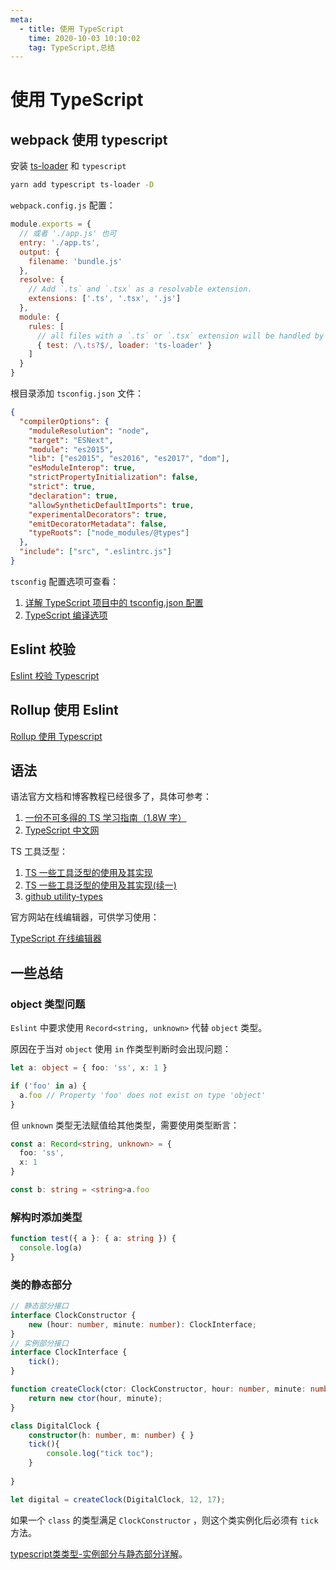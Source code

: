 ```yaml
---
meta:
  - title: 使用 TypeScript
    time: 2020-10-03 10:10:02
    tag: TypeScript,总结
---
```


# 使用 TypeScript

## webpack 使用 typescript

安装 [ts-loader](https://github.com/TypeStrong/ts-loader) 和 `typescript`

```bash
yarn add typescript ts-loader -D
```

`webpack.config.js` 配置：

```js
module.exports = {
  // 或者 './app.js' 也可
  entry: './app.ts',
  output: {
    filename: 'bundle.js'
  },
  resolve: {
    // Add `.ts` and `.tsx` as a resolvable extension.
    extensions: ['.ts', '.tsx', '.js']
  },
  module: {
    rules: [
      // all files with a `.ts` or `.tsx` extension will be handled by `ts-loader`
      { test: /\.ts?$/, loader: 'ts-loader' }
    ]
  }
}
```

根目录添加 `tsconfig.json` 文件：

```json
{
  "compilerOptions": {
    "moduleResolution": "node",
    "target": "ESNext",
    "module": "es2015",
    "lib": ["es2015", "es2016", "es2017", "dom"],
    "esModuleInterop": true,
    "strictPropertyInitialization": false,
    "strict": true,
    "declaration": true,
    "allowSyntheticDefaultImports": true,
    "experimentalDecorators": true,
    "emitDecoratorMetadata": false,
    "typeRoots": ["node_modules/@types"]
  },
  "include": ["src", ".eslintrc.js"]
}
```

`tsconfig` 配置选项可查看：

1. [详解 TypeScript 项目中的 tsconfig.json 配置](https://www.jianshu.com/p/0383bbd61a6b)
2. [TypeScript 编译选项](https://www.tslang.cn/docs/handbook/compiler-options.html)

## Eslint 校验

[Eslint 校验 Typescript](../tool/Eslint.md#支持-typescript)

## Rollup 使用 Eslint

[Rollup 使用 Typescript](../tool/rollup打包发布到npm.md#打包-typescript)

## 语法

语法官方文档和博客教程已经很多了，具体可参考：

1. [一份不可多得的 TS 学习指南（1.8W 字）](https://juejin.im/post/6872111128135073806)
2. [TypeScript 中文网](https://www.tslang.cn/docs/handbook/basic-types.html)

TS 工具泛型：

1. [TS 一些工具泛型的使用及其实现](https://zhuanlan.zhihu.com/p/40311981)
2. [TS 一些工具泛型的使用及其实现(续一)](https://zhuanlan.zhihu.com/p/137745695)
3. [github utility-types](https://github.com/piotrwitek/utility-types)

官方网站在线编辑器，可供学习使用：

[TypeScript 在线编辑器](https://www.typescriptlang.org/play)

## 一些总结

### object 类型问题

`Eslint` 中要求使用 `Record<string, unknown>` 代替 `object` 类型。

原因在于当对 `object` 使用 `in` 作类型判断时会出现问题：

```ts
let a: object = { foo: 'ss', x: 1 }

if ('foo' in a) {
  a.foo // Property 'foo' does not exist on type 'object'
}
```

但 `unknown` 类型无法赋值给其他类型，需要使用类型断言：

```ts
const a: Record<string, unknown> = {
  foo: 'ss',
  x: 1
}

const b: string = <string>a.foo
```

### 解构时添加类型

```ts
function test({ a }: { a: string }) {
  console.log(a)
}
```

### 类的静态部分

```ts
// 静态部分接口
interface ClockConstructor {
    new (hour: number, minute: number): ClockInterface;
}
// 实例部分接口
interface ClockInterface {
    tick();
}

function createClock(ctor: ClockConstructor, hour: number, minute: number): any {
    return new ctor(hour, minute);
}

class DigitalClock {
    constructor(h: number, m: number) { }
    tick(){
        console.log("tick toc");
    }
    
}

let digital = createClock(DigitalClock, 12, 17);
```

如果一个 `class` 的类型满足 `ClockConstructor` ，则这个类实例化后必须有 `tick` 方法。

[typescript类类型-实例部分与静态部分详解](https://juejin.cn/post/6844903881860874254)。
